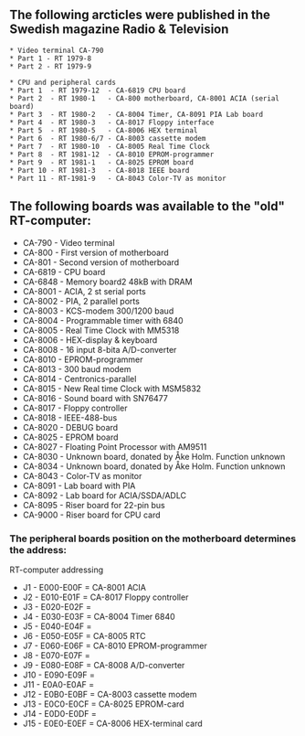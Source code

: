 ## The following arcticles were published in the Swedish magazine Radio & Television
```
* Video terminal CA-790
* Part 1 - RT 1979-8
* Part 2 - RT 1979-9

* CPU and peripheral cards    
* Part 1  - RT 1979-12  - CA-6819 CPU board
* Part 2  - RT 1980-1   - CA-800 motherboard, CA-8001 ACIA (serial board)
* Part 3  - RT 1980-2   - CA-8004 Timer, CA-8091 PIA Lab board
* Part 4  - RT 1980-3   - CA-8017 Floppy interface
* Part 5  - RT 1980-5   - CA-8006 HEX terminal
* Part 6  - RT 1980-6/7 - CA-8003 cassette modem
* Part 7  - RT 1980-10  - CA-8005 Real Time Clock
* Part 8  - RT 1981-12  - CA-8010 EPROM-programmer
* Part 9  - RT 1981-1   - CA-8025 EPROM board
* Part 10 - RT 1981-3   - CA-8018 IEEE board
* Part 11 - RT-1981-9   - CA-8043 Color-TV as monitor

```

## The following boards was available to the "old" RT-computer:
* CA-790  - Video terminal
* CA-800  - First version of motherboard
* CA-801  - Second version of motherboard
* CA-6819 - CPU board
* CA-6848 - Memory board2 48kB with DRAM
* CA-8001 - ACIA, 2 st serial ports
* CA-8002 - PIA, 2 parallel ports
* CA-8003 - KCS-modem 300/1200 baud
* CA-8004 - Programmable timer with 6840
* CA-8005 - Real Time Clock with MM5318
* CA-8006 - HEX-display & keyboard
* CA-8008 - 16 input 8-bita A/D-converter
* CA-8010 - EPROM-programmer
* CA-8013 - 300 baud modem
* CA-8014 - Centronics-parallel
* CA-8015 - New Real time Clock with MSM5832
* CA-8016 - Sound board with SN76477
* CA-8017 - Floppy controller
* CA-8018 - IEEE-488-bus
* CA-8020 - DEBUG board
* CA-8025 - EPROM board
* CA-8027 - Floating Point Processor with AM9511
* CA-8030 - Unknown board, donated by Åke Holm. Function unknown
* CA-8034 - Unknown board, donated by Åke Holm. Function unknown
* CA-8043 - Color-TV as monitor
* CA-8091 - Lab board with PIA
* CA-8092 - Lab board for ACIA/SSDA/ADLC
* CA-8095 - Riser board for 22-pin bus
* CA-9000 - Riser board for CPU card

### The peripheral boards position on the motherboard determines the address:
RT-computer addressing
* J1  - E000-E00F = CA-8001 ACIA
* J2  - E010-E01F = CA-8017 Floppy controller
* J3  - E020-E02F = 
* J4  - E030-E03F = CA-8004 Timer 6840
* J5  - E040-E04F = 
* J6  - E050-E05F = CA-8005 RTC
* J7  - E060-E06F = CA-8010 EPROM-programmer
* J8  - E070-E07F = 
* J9  - E080-E08F = CA-8008 A/D-converter
* J10 - E090-E09F = 
* J11 - E0A0-E0AF = 
* J12 - E0B0-E0BF = CA-8003 cassette modem
* J13 - E0C0-E0CF = CA-8025 EPROM-card
* J14 - E0D0-E0DF = 
* J15 - E0E0-E0EF = CA-8006 HEX-terminal card
